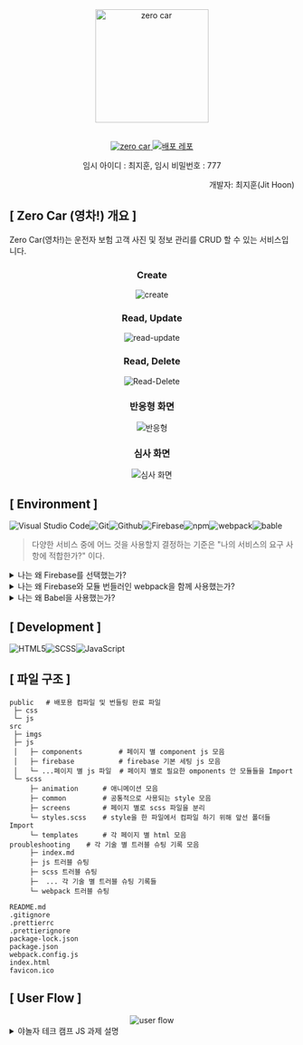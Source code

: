 <div align="center">
  <img src = "https://github.com/JitHoon/zero-car/assets/101972330/c7c34562-9610-4e30-aa25-d39e83078dd3" alt ="zero car" style="width: 200px; height: 200px"/>
</div>

<br/>

<p align="center">
  <a href="https://jithoon.github.io/zero-car/">
    <img src="https://img.shields.io/badge/Zero Car (영차!)-navy?style=for-the-badge&logoColor=white" alt="zero car"/>
  </a>
  <a href="https://github.com/JitHoon/zero-car">
    <img src="https://img.shields.io/badge/배포 Refository-212125?style=for-the-badge&logoColor=white" alt="배포 레포"/>
  </a>
  <p align="center">임시 아이디 : 최지훈, 임시 비밀번호 : 777</p>
  <p align="end">개발자: 최지훈(Jit Hoon)</p>
</p>

## [ Zero Car (영차!) 개요 ]
Zero Car(영차!)는 운전자 보험 고객 사진 및 정보 관리를 CRUD 할 수 있는 서비스입니다.

<div align="center">

### Create
![create](https://github.com/KDT1-FE/Y_FE_JAVASCRIPT_PICTURE/assets/101972330/ebecacb8-22f5-4b99-9127-11f93949de6b)

### Read, Update
![read-update](https://github.com/KDT1-FE/Y_FE_JAVASCRIPT_PICTURE/assets/101972330/70ff918c-e8f8-43ab-b07c-2354bbc74348)

### Read, Delete
![Read-Delete](https://github.com/KDT1-FE/Y_FE_JAVASCRIPT_PICTURE/assets/101972330/e659149b-b474-4192-89d0-7df3247249b2)

### 반응형  화면
![반응형](https://github.com/KDT1-FE/Y_FE_JAVASCRIPT_PICTURE/assets/101972330/688200c9-8bca-4b9a-b80a-11c58cead1a0)

### 심사 화면
![심사 화면](https://github.com/KDT1-FE/Y_FE_JAVASCRIPT_PICTURE/assets/101972330/a4d5e282-5a23-40bb-b503-9dc0ead81ccc)
</div>


## [ Environment ]
![Visual Studio Code](https://img.shields.io/badge/Visual%20Studio%20Code-007ACC?style=for-the-badge&logo=Visual%20Studio%20Code&logoColor=white)![Git](https://img.shields.io/badge/Git-F05032?style=for-the-badge&logo=Git&logoColor=white)![Github](https://img.shields.io/badge/GitHub-181717?style=for-the-badge&logo=GitHub&logoColor=white)![Firebase](https://img.shields.io/badge/firebase-FFCA28?style=for-the-badge&logo=firebase&logoColor=white)![npm](https://img.shields.io/badge/npm-%23CB3837?style=for-the-badge&logo=npm)![webpack](https://img.shields.io/badge/webpack-8DD6F9.svg?&style=for-the-badge&logo=WEBPACK&logoColor=white)![bable](https://img.shields.io/badge/babel-F9DC3E.svg?&style=for-the-badge&logo=BABEL&logoColor=white)

> 다양한 서비스 중에 어느 것을 사용할지 결정하는 기준은 "나의 서비스의 요구 사항에 적합한가?" 이다.

<details>
<summary>나는 왜 Firebase를 선택했는가?</summary>

### [ 내 서비스 요구 사항 ]
1. 10일이라는 짧은 개발 시간
2. 간단한 CRUD 기능만 필요
3. 간단한 구조의 DB만 사용 됨
4. DB 구축 경험보다 검색, 정렬, 이미지 미리 보기 등 다양한 기능 구현 경험이 더 중요
    
### [ AWS와 Firebase 비교 ]

<details>
<summary>첫 째, AWS와 Firebase의 공통 기능</summary>

1. Auth (인증 기능)
2.  **_Storage (저장소 기능 : 주요 사용 기능)_**
3. Push notifications (알림 보내기 기능)
5. Hosting (호스팅 기능)
6. Analytics (분석 기능)
</details>
<details>
<summary>둘 째, 앱의 프런트엔드와 통합하는 방법</summary>

**Firebase**
 1. Android , iOS, Web 용 SDK(Software development kit)를 제공
    - 프런트엔드 개발자는 백엔드 기술에 의존하지 않고도 쉽게 웹 개발 가능
2. REST API가 있어서 사용자가 원하는 API를 구축할 수도 있습니다.

**AWS**
1. Android, iOS, React Native에 통합하는 데 사용할 수 있는 AppSync라는 모바일 개발자에게 매우 좋은 솔루션을 제공
</details>
<details>
<summary>셋 째, AWS와 Firebase의 장점</summary>

**Firebase**
1. Cloud Firestore와 Realtime Database라는 두 가지 전용 데이터베이스 서비스를 제공
    - 이 두 데이터베이스는 모두 NoSQL 데이터베이스라서 데이터베이스 설정 및 쿼리를 작성을 걱정할 필요가 없다.
    - 10일 이라는 짧은 개발 기간동안 사용하기에 적합하다.

**AWS**
1. 백엔드에서 사용할 수 있는 다양한 유형의 데이터베이스를 제공
    - Firebase는 오직 NoSQL 데이터베이스만 제공한다.
    - 하지만 나의 서비스에서는 NoSQL DB만으로 충분하다.
2. 개발, 테스트, 앱을 위한 다양한 환경을 제공
    - Firebase에서도 다양한 환경을 제공해 주지만 AWS보다 시간이 좀 더 걸린다.

</details>
<details>
<summary>넷 째. 구축과 유지 보수에 필요한 노력</summary>

**Firebase**
    - Firebase 콘솔의 UI는 정말 심플하고 사용하기 매우 간단하다.
    - 비교적 사용하기 쉬운 SDK를 제공해 줌으로써 많은 시간을 절약할 수 있다.

**AWS**
    - AWS가 제공해 주는 서비스는 Firebase보다 10배 더 많다. Firebase와 비교하면 AWS는 약간의 학습 곡선이 있다.
    - 간단한 실시간 앱을 만들 때도 필요한 API와 데이터베이스를 설정해야 합니다.
</details>

### [ 결론 ]

**Firebase (선택)**
- 쉽게 설정, 사용, 유지 보수할 수 있다.
- 간단한 앱을 개발하기에 적합하다.

**AWS**
- 크고 복잡한 앱 구축에는 많은 도움이 되지만 단순한 앱에는 과도한 활용이 될 수 있다.
- 모든 앱의 요구 사항을 충족시킬 수 있는 많은 서비스를 가지고 있어 단일 클라우드로 서비스를 구축할 수 있지만 비용이 많이 들 수 있습니다.

[참고자료](https://blog.naver.com/PostView.naver?blogId=devks0228&logNo=221835489763&parentCategoryNo=&categoryNo=27&viewDate=&isShowPopularPosts=true&from=search)
</details>


<details>
<summary>나는 왜 Firebase와 모듈 번들러인 webpack을 함께 사용했는가?</summary>

1. 트리 쉐이킹 (최종 빌드 시 사용하지 않는 코드를 삭제) 하여 개발 작업 환경 개선
    - Firebase 자바스크립트 모듈식 API 버전 9 이상에서는 모듈 번들러의 최적화 기능과 연동하여 최종 빌드에 포함되는 Firebase 코드의 양을 줄이도록 최적화해준다.
    - 프로젝트에서는 버전 10 사용
2. 모듈 간 충돌을 방지하여 생산성과 퍼포먼스가 뛰어난 애플리케이션를 만들기 위함.
    - JS 파일이 많이 사용될 프로젝트이므로 모듈 간의 스코프가 구분이 되지 않아 발생하는 모듈 간 충돌 방지
    - 실제로 페이지 별로 js 파일을 구분하여 번들링 (아래 [ 파일 구조 ] 참고)
3. 서브파티 라이브러리 관리나 CSS 전처리, 이미지 에셋 관리 등에 있어서 다른 번들러보다 강점
    - 웹 애플리케이션에서 사용하는 CSS나 이미지 같은 에셋들을 JavaScript 코드로 변환하고, 이를 분석해서 번들하는 방식을 사용
    - 프로젝트에서 SCSS를 사용하며 이미지 CRUD가 메인인 프로젝트이므로 webpack 사용의 필요성을 느낌
4. 오래된 만큼 생태계가 풍부하고 안전성이 뛰어남
</details>

<details>
<summary>나는 왜 Babel을 사용했는가?</summary>

1. 바인딩 기능을 통한 코드 호환성 개선
    - 바벨은 대표적인 네이티브하지 않는 외부 라이브러리나 운영 체제 서비스를 사용할 수 있도록 만들어주는 글루 코드를 제공하는 API 이다.
2. webpack의 ES6에대한 구형 브라우저 호환성 문제 해결
    - 대표적으로 webpack은 require(구문법)을 지원하지만 import(ES6)는 지원하지 않는다.
</details>

## [ Development ]
![HTML5](https://img.shields.io/badge/HTML5-E34F26?style=for-the-badge&logo=html5&logoColor=white)![SCSS](https://img.shields.io/badge/SASS-cc6699.svg?&style=for-the-badge&logo=Sass&logoColor=white)![JavaScript](https://img.shields.io/badge/JavaScript-F7DF1E?style=for-the-badge&logo=Javascript&logoColor=white)

## [ 파일 구조 ]
```shell
public   # 배포용 컴파일 및 번들링 완료 파일
 ├─ css
 └─ js
src
 ├─ imgs
 ├─ js
 │   ├─ components         # 페이지 별 component js 모음
 │   ├─ firebase           # firebase 기본 세팅 js 모음
 │   └─ ...페이지 별 js 파일  # 페이지 별로 필요한 omponents 안 모듈들을 Import
 └─ scss
     ├─ animation      # 애니메이션 모음
     ├─ common         # 공통적으로 사용되는 style 모음
     ├─ screens        # 페이지 별로 scss 파일을 분리
     └─ styles.scss    # style을 한 파일에서 컴파일 하기 위해 앞선 폴더들 Import 
     └─ templates      # 각 페이지 별 html 모음
proubleshooting    # 각 기술 별 트러블 슈팅 기록 모음
     ├─ index.md
     ├─ js 트러블 슈팅
     ├─ scss 트러블 슈팅
     ├─  ... 각 기술 별 트러블 슈팅 기록들
     └─ webpack 트러블 슈팅

README.md
.gitignore
.prettierrc
.prettierignore
package-lock.json
package.json
webpack.config.js
index.html
favicon.ico
```

## [ User Flow ]
<div style="text-align: center;">
  <img src = "https://github.com/KDT1-FE/Y_FE_JAVASCRIPT_PICTURE/assets/101972330/7f5e564e-100e-4710-a815-5e3d6f473532" alt ="user flow" />
</div>

<details>
<summary>야놀자 테크 캠프 JS 과제 설명</summary>
# 직원 사진 관리 서비스

직원들의 사진을 관리할 수 있는 사진 관리자 서비스를 만들어 보세요.

과제 수행 및 리뷰 기간은 별도 공지를 참고하세요!
## [과제 수행 및 제출 방법]
1. 현재 저장소를 로컬에 클론(Clone)합니다.
2. 자신의 본명으로 브랜치를 생성합니다.(구분 가능하도록 본명을 꼭 파스칼케이스로 표시하세요, git branch KDT0_이름)
3. 자신의 본명 브랜치에서 과제를 수행합니다.
4. 과제 수행이 완료되면, 자신의 본명 브랜치를 원격 저장소에 푸시(Push)합니다.(main 브랜치에 푸시하지 않도록 꼭 주의하세요, git push origin KDT0_이름)
5. 저장소에서 main 브랜치를 대상으로 Pull Request 생성하면, 과제 제출이 완료됩니다!(E.g, main <== KDT0_이름)
6. Pull Request 링크를 LMS로도 제출해 주셔야 합니다.
7. main 혹은 다른 사람의 브랜치로 절대 병합하지 않도록 주의하세요!
8. Pull Request에서 보이는 설명을 다른 사람들이 이해하기 쉽도록 꼼꼼하게 작성하세요!
9. Pull Request에서 과제 제출 후 절대 병합(Merge)하지 않도록 주의하세요!
10. 과제 수행 및 제출 과정에서 문제가 발생한 경우, 바로 담당 멘토나 강사에서 얘기하세요!

## [필수 요구사항]
-  “AWS S3 / Firebase 같은 서비스”를 이용하여 사진을 관리할 수 있는 페이지를 구현하세요.
- 프로필 페이지를 개발하세요.
- 스크롤이 가능한 형태의 리스팅 페이지를 개발하세요.
- 전체 페이지 데스크탑-모바일 반응형 페이지를 개발하세요.
- 사진을 등록, 수정, 삭제가 가능해야 합니다.
- 유저 플로우를 제작하여 리드미에 추가하세요.
* CSS
  * 애니메이션 구현
  * 상대수치 사용(rem, em)
* JavaScript
  * DOM event 조작

## [선택 요구사항]
- 사진 관리 페이지와 관련된 기타 기능도 고려해 보세요.
- 페이지가 보여지기 전에 로딩 애니메이션이 보이도록 만들어보세요.
- 직원을 등록, 수정, 삭제가 가능하게 해보세요.
- 직원 검색 기능을 추가해 보세요.
- infinity scroll 기능을 추가해 보세요.
- 사진을 편집할 수 있는 기능을 추가해 보세요.
- LocalStorage 사용
</details>

